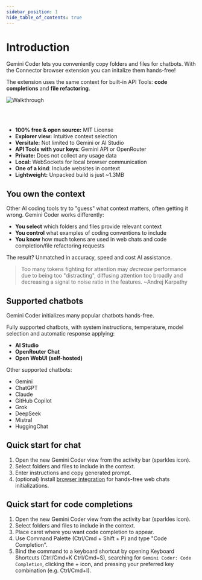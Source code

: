 ```yaml
---
sidebar_position: 1
hide_table_of_contents: true
---
```


# Introduction

Gemini Coder lets you conveniently copy folders and files for chatbots. With the Connector browser extension you can initalize them hands-free!

The extension uses the same context for built-in API Tools: **code completions** and **file refactoring**.

<img src="https://github.com/robertpiosik/gemini-coder/raw/HEAD/packages/shared/src/media/walkthrough.gif" alt="Walkthrough" />

<br/><br/>

- **100% free & open source:** MIT License
- **Explorer view:** Intuitive context selection
- **Versitale:** Not limited to Gemini or AI Studio
- **API Tools with your keys**: Gemini API or OpenRouter
- **Private:** Does not collect any usage data
- **Local:** WebSockets for local browser communication
- **One of a kind**: Include websites in context
- **Lightweight:** Unpacked build is just ~1.3MB

## You own the context

Other AI coding tools try to "guess" what context matters, often getting it wrong. Gemini Coder works differently:

- **You select** which folders and files provide relevant context
- **You control** what examples of coding conventions to include
- **You know** how much tokens are used in web chats and code completion/file refactoring requests

The result? Unmatched in accuracy, speed and cost AI assistance.

> Too many tokens fighting for attention may _decrease_ performance due to being too "distracting", diffusing attention too broadly and decreasing a signal to noise ratio in the features. ~Andrej Karpathy

## Supported chatbots

Gemini Coder initializes many popular chatbots hands-free.

Fully supported chatbots, with system instructions, temperature, model selection and automatic response applying:

- **AI Studio**
- **OpenRouter Chat**
- **Open WebUI (self-hosted)**

Other supported chatbots:

- Gemini
- ChatGPT
- Claude
- GitHub Copilot
- Grok
- DeepSeek
- Mistral
- HuggingChat

## Quick start for chat

1. Open the new Gemini Coder view from the activity bar (sparkles icon).
2. Select folders and files to include in the context.
3. Enter instructions and copy generated prompt.
4. (optional) Install [browser integration](https://gemini-coder.netlify.app/docs/installation/web-browser-integration) for hands-free web chats initializations.

## Quick start for code completions

1. Open the new Gemini Coder view from the activity bar (sparkles icon).
2. Select folders and files to include in the context.
3. Place caret where you want code completion to appear.
4. Use Command Palette (Ctrl/Cmd + Shift + P) and type "Code Completion".
5. Bind the command to a keyboard shortcut by opening Keyboard Shortcuts (Ctrl/Cmd+K Ctrl/Cmd+S), searching for `Gemini Coder: Code Completion`, clicking the + icon, and pressing your preferred key combination (e.g. Ctrl/Cmd+I).
